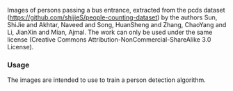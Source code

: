 Images of persons passing a bus entrance, extracted from the pcds dataset (https://github.com/shijieS/people-counting-dataset) by the authors Sun, ShiJie and Akhtar, Naveed and Song, HuanSheng and Zhang, ChaoYang and Li, JianXin and Mian, Ajmal. The work can only be used under the same license (Creative Commons Attribution-NonCommercial-ShareAlike 3.0 License).

### Usage
The images are intended to use to train a person detection algorithm.
